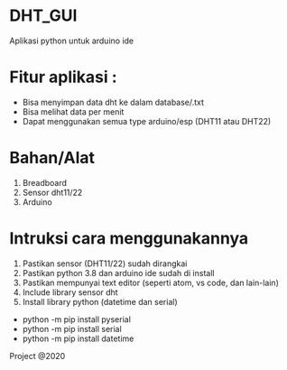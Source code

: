 # DHT_GUI

Aplikasi python untuk arduino ide

# Fitur aplikasi : 
- Bisa menyimpan data dht ke dalam database/.txt
- Bisa melihat data per menit
- Dapat menggunakan semua type arduino/esp (DHT11 atau DHT22)

# Bahan/Alat
1. Breadboard
2. Sensor dht11/22
3. Arduino 

# Intruksi cara menggunakannya
1. Pastikan sensor (DHT11/22) sudah dirangkai
2. Pastikan python 3.8 dan arduino ide sudah di install
3. Pastikan mempunyai text editor (seperti atom, vs code, dan lain-lain)
4. Include library sensor dht
5. Install library python (datetime dan serial)
* python -m pip install pyserial
* python -m pip install serial
* python -m pip install datetime
  
 Project @2020
